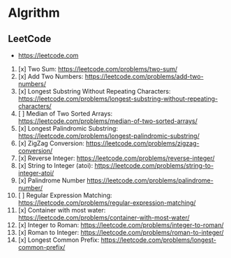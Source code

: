 # Algrithm

## LeetCode

- https://leetcode.com

1. [x] Two Sum: https://leetcode.com/problems/two-sum/
2. [x] Add Two Numbers: https://leetcode.com/problems/add-two-numbers/
3. [x] Longest Substring Without Repeating Characters: https://leetcode.com/problems/longest-substring-without-repeating-characters/
4. [ ] Median of Two Sorted Arrays: https://leetcode.com/problems/median-of-two-sorted-arrays/
5. [x] Longest Palindromic Substring: https://leetcode.com/problems/longest-palindromic-substring/
6. [x] ZigZag Conversion: https://leetcode.com/problems/zigzag-conversion/
7. [x] Reverse Integer: https://leetcode.com/problems/reverse-integer/
8. [x] String to Integer (atoi): https://leetcode.com/problems/string-to-integer-atoi/
9. [x] Palindrome Number https://leetcode.com/problems/palindrome-number/
10. [ ] Regular Expression Matching: https://leetcode.com/problems/regular-expression-matching/
11. [x] Container with most water: https://leetcode.com/problems/container-with-most-water/
12. [x] Integer to Roman: https://leetcode.com/problems/integer-to-roman/
13. [x] Roman to Integer: https://leetcode.com/problems/roman-to-integer/
14. [x] Longest Common Prefix: https://leetcode.com/problems/longest-common-prefix/
